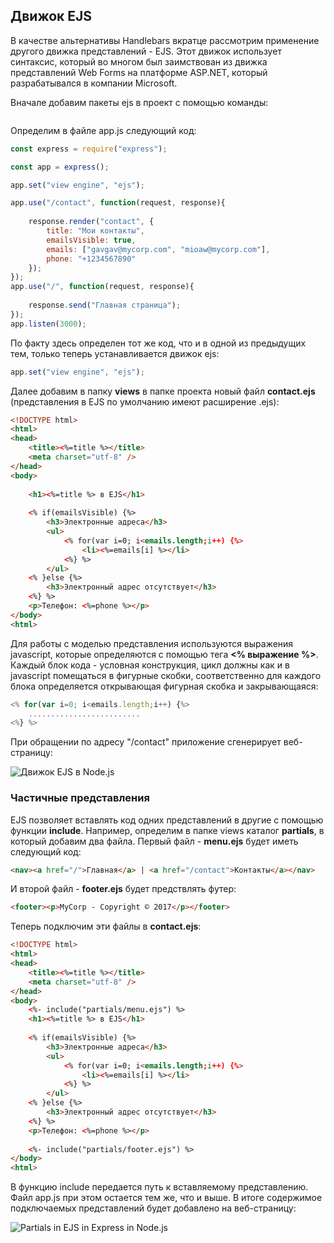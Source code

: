 ## Движок EJS

В качестве альтернативы Handlebars вкратце рассмотрим применение другого движка представлений - EJS. 
Этот движок использует синтаксис, который во многом был заимствован из движка представлений Web Forms на платформе ASP.NET, который разрабатывался в компании Microsoft.

Вначале добавим пакеты ejs в проект с помощью команды:

```

```

Определим в файле app.js следующий код:

```js
const express = require("express");

const app = express();

app.set("view engine", "ejs");

app.use("/contact", function(request, response){
    
    response.render("contact", {
        title: "Мои контакты",
        emailsVisible: true,
        emails: ["gavgav@mycorp.com", "mioaw@mycorp.com"],
        phone: "+1234567890"
    });
});
app.use("/", function(request, response){
    
    response.send("Главная страница");
});
app.listen(3000);
```

По факту здесь определен тот же код, что и в одной из предыдущих тем, только теперь устанавливается движок ejs:

```js
app.set("view engine", "ejs");
```

Далее добавим в папку **views** в папке проекта новый файл **contact.ejs** (представления в EJS по умолчанию имеют расширение .ejs):

```html
<!DOCTYPE html>
<html>
<head>
    <title><%=title %></title>
    <meta charset="utf-8" />
</head>
<body>
    
    <h1><%=title %> в EJS</h1>
    
    <% if(emailsVisible) {%>
        <h3>Электронные адреса</h3>
        <ul>
            <% for(var i=0; i<emails.length;i++) {%>
                <li><%=emails[i] %></li>
            <%} %>
        </ul>
    <% }else {%>
        <h3>Электронный адрес отсутствует</h3>
    <%} %>
    <p>Телефон: <%=phone %></p>
</body>
<html>
```

Для работы с моделью представления используются выражения javascript, которые определяются с помощью тега **<% выражение %>**. 
Каждый блок кода - условная конструкция, цикл должны как и в javascript помещаться в фигурные скобки, соответственно для каждого блока определяется 
открывающая фигурная скобка и закрывающаяся:

```js
<% for(var i=0; i<emails.length;i++) {%>
    .........................
<%} %>
```

При обращении по адресу "/contact" приложение сгенерирует веб-страницу:

![Движок EJS в Node.js](https://metanit.com/web/nodejs/pics/4.24.png)

### Частичные представления

EJS позволяет вставлять код одних представлений в другие с помощью функции **include**. Например, определим в папке views 
каталог **partials**, в который добавим два файла. Первый файл - **menu.ejs** будет иметь следующий код:

```html
<nav><a href="/">Главная</a> | <a href="/contact">Контакты</a></nav>
```

И второй файл - **footer.ejs** будет предствлять футер:

```html
<footer><p>MyCorp - Copyright © 2017</p></footer>
```

Теперь подключим эти файлы в **contact.ejs**:

```html
<!DOCTYPE html>
<html>
<head>
    <title><%=title %></title>
    <meta charset="utf-8" />
</head>
<body>
    <%- include("partials/menu.ejs") %>
    <h1><%=title %> в EJS</h1>
     
    <% if(emailsVisible) {%>
        <h3>Электронные адреса</h3>
        <ul>
            <% for(var i=0; i<emails.length;i++) {%>
                <li><%=emails[i] %></li>
            <%} %>
        </ul>
    <% }else {%>
        <h3>Электронный адрес отсутствует</h3>
    <%} %>
    <p>Телефон: <%=phone %></p>
    
    <%- include("partials/footer.ejs") %>
</body>
<html>
```

В функцию include передается путь к вставляемому представлению. Файл app.js при этом остается тем же, что и выше. В итоге содержимое 
подключаемых представлений будет добавлено на веб-страницу:

![Partials in EJS in Express in Node.js](https://metanit.com/web/nodejs/pics/4.34.png)

